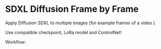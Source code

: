 # SDXL Diffusion Frame by Frame

Apply Diffusion SDXL to multiple images (for example frames of a video ).

Use compatible checkpoint, LoRa model and ControlNet!

Workflow:
